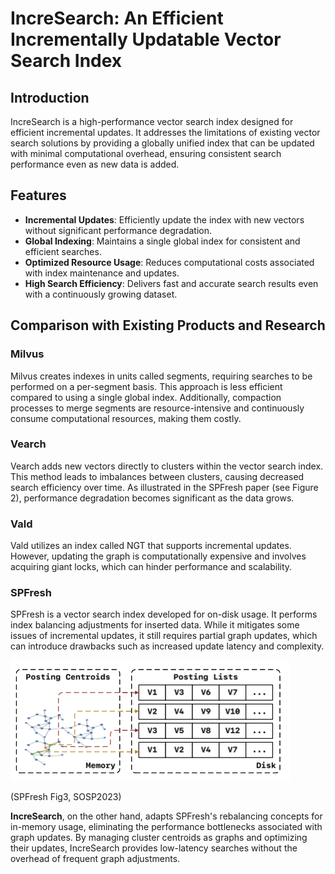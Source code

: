 # IncreSearch: An Efficient Incrementally Updatable Vector Search Index

## Introduction
IncreSearch is a high-performance vector search index designed for efficient incremental updates. It addresses the limitations of existing vector search solutions by providing a globally unified index that can be updated with minimal computational overhead, ensuring consistent search performance even as new data is added.

## Features
- **Incremental Updates**: Efficiently update the index with new vectors without significant performance degradation.
- **Global Indexing**: Maintains a single global index for consistent and efficient searches.
- **Optimized Resource Usage**: Reduces computational costs associated with index maintenance and updates.
- **High Search Efficiency**: Delivers fast and accurate search results even with a continuously growing dataset.

## Comparison with Existing Products and Research
### Milvus
Milvus creates indexes in units called segments, requiring searches to be performed on a per-segment basis. This approach is less efficient compared to using a single global index. Additionally, compaction processes to merge segments are resource-intensive and continuously consume computational resources, making them costly.

### Vearch
Vearch adds new vectors directly to clusters within the vector search index. This method leads to imbalances between clusters, causing decreased search efficiency over time. As illustrated in the SPFresh paper (see Figure 2), performance degradation becomes significant as the data grows.

### Vald
Vald utilizes an index called NGT that supports incremental updates. However, updating the graph is computationally expensive and involves acquiring giant locks, which can hinder performance and scalability.

### SPFresh
SPFresh is a vector search index developed for on-disk usage. It performs index balancing adjustments for inserted data. While it mitigates some issues of incremental updates, it still requires partial graph updates, which can introduce drawbacks such as increased update latency and complexity.

![SPANN](assets/sosp23-spfresh-fig3.png "spann")

(SPFresh Fig3, SOSP2023)

**IncreSearch**, on the other hand, adapts SPFresh's rebalancing concepts for in-memory usage, eliminating the performance bottlenecks associated with graph updates. By managing cluster centroids as graphs and optimizing their updates, IncreSearch provides low-latency searches without the overhead of frequent graph adjustments.
